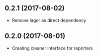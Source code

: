 ## 0.2.1 (2017-08-02)
- Remove lager as direct dependency

## 0.2.0 (2017-08-01)
- Creating cleaner interface for reporters
